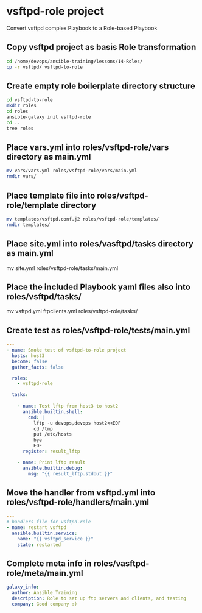 # vsftpd-role project

Convert vsftpd complex Playbook to a Role-based Playbook


## Copy vsftpd project as basis Role transformation

```bash
cd /home/devops/ansible-training/lessons/14-Roles/
cp -r vsftpd/ vsftpd-to-role
```

## Create empty role boilerplate directory structure

```bash
cd vsftpd-to-role
mkdir roles
cd roles
ansible-galaxy init vsftpd-role
cd ..
tree roles
```

## Place vars.yml into roles/vsftpd-role/vars directory as main.yml

```bash
mv vars/vars.yml roles/vsftpd-role/vars/main.yml
rmdir vars/
```

## Place template file into roles/vsftpd-role/template directory

```bash
mv templates/vsftpd.conf.j2 roles/vsftpd-role/templates/
rmdir templates/
```

## Place site.yml into roles/vasftpd/tasks directory as main.yml
mv site.yml roles/vsftpd-role/tasks/main.yml

## Place the included Playbook yaml files also into roles/vsftpd/tasks/
mv vsftpd.yml ftpclients.yml roles/vsftpd-role/tasks/

## Create test as roles/vsftpd-role/tests/main.yml

```yaml
---
- name: Smoke test of vsftpd-to-role project
  hosts: host3
  become: false
  gather_facts: false

  roles:
    - vsftpd-role

  tasks:
    
    - name: Test lftp from host3 to host2
      ansible.builtin.shell:
        cmd: |
          lftp -u devops,devops host2<<EOF
          cd /tmp
          put /etc/hosts
          bye
          EOF
      register: result_lftp

    - name: Print lftp result
      ansible.builtin.debug:
        msg: "{{ result_lftp.stdout }}"
```

## Move the handler from vsftpd.yml into roles/vsftpd-role/handlers/main.yml

```yaml
---
# handlers file for vsftpd-role
- name: restart vsftpd
  ansible.builtin.service:
    name: "{{ vsftpd_service }}"
    state: restarted
```

## Complete meta info in roles/vasftpd-role/meta/main.yml

```yaml
galaxy_info:
  author: Ansible Training
  description: Role to set up ftp servers and clients, and testing
  company: Good company :)
```


